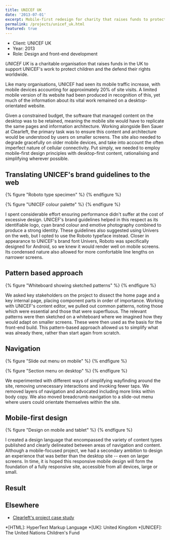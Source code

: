 ```yaml
---
title: UNICEF UK
date: '2013-07-01'
excerpt: Mobile-first redesign for charity that raises funds to protect children's rights worldwide.
permalink: /projects/unicef_uk.html
featured: true
---
```

* Client: UNICEF UK
* Year: 2013
* Role: Design and front-end development

_UNICEF UK_ is a charitable organisation that raises funds in the UK to support UNICEF's work to protect children and the defend their rights worldwide.

Like many organisations, UNICEF had seen its mobile traffic increase, with mobile devices accounting for approximately 20% of site visits. A limited mobile version of its website had been produced in recognition of this, yet much of the information about its vital work remained on a desktop-orientated website.

Given a constrained budget, the software that managed content on the desktop was to be retained, meaning the mobile site would have to replicate the same pages and information architecture. Working alongside Ben Sauer at Clearleft, the primary task was to ensure this content and architecture would be understood by users on smaller screens. The site also needed to degrade gracefully on older mobile devices, and take into account the often imperfect nature of cellular connectivity. Put simply, we needed to employ mobile-first design principles with desktop-first content, rationalising and simplifying wherever possible.

## Translating UNICEF's brand guidelines to the web
{% figure "Roboto type specimen" %}
{% endfigure %}

{% figure "UNICEF colour palette" %}
{% endfigure %}

I spent considerable effort ensuring performance didn't suffer at the cost of excessive design. UNICEF's brand guidelines helped in this respect as its identifiable logo, cyan brand colour and emotive photography combined to produce a strong identity. These guidelines also suggested using Univers on the web, but I opted to use the Roboto typeface instead. Closer in appearance to UNICEF's brand font Univers, Roboto was specifically designed for Android, so we knew it would render well on mobile screens. Its condensed nature also allowed for more comfortable line lengths on narrower screens.

## Pattern based approach
{% figure "Whiteboard showing sketched patterns" %}
{% endfigure %}

We asked key stakeholders on the project to dissect the home page and a key internal page, placing component parts in order of importance. Working with UNICEF's content editor, we pulled out common patterns, noting those which were essential and those that were superfluous. The relevant patterns were then sketched on a whiteboard where we imagined how they would adapt on smaller screens. These were then used as the basis for the front-end build. This pattern-based approach allowed us to simplify what was already there, rather than start again from scratch.

## Navigation
{% figure "Slide out menu on mobile" %}
{% endfigure %}

{% figure "Section menu on desktop" %}
{% endfigure %}

We experimented with different ways of simplifying wayfinding around the site, removing unnecessary interactions and invoking fewer taps. We removed layers of navigation and advocated including more links within body copy. We also moved breadcrumb navigation to a slide-out menu where users could orientate themselves within the site.

## Mobile-first design
{% figure "Design on mobile and tablet" %}
{% endfigure %}

I created a design language that encompassed the variety of content types published and clearly delineated between areas of navigation and content. Although a mobile-focused project, we had a secondary ambition to design an experience that was better than the desktop site -- even on larger screens. In time, it is hoped this responsive mobile design will form the foundation of a fully responsive site, accessible from all devices, large or small.

## Result

## Elsewhere
* [Clearleft's project case study][1]

[1]: http://clearleft.com/made/unicef

*[HTML]: HyperText Markup Language
*[UK]: United Kingdom
*[UNICEF]: The United Nations Children's Fund